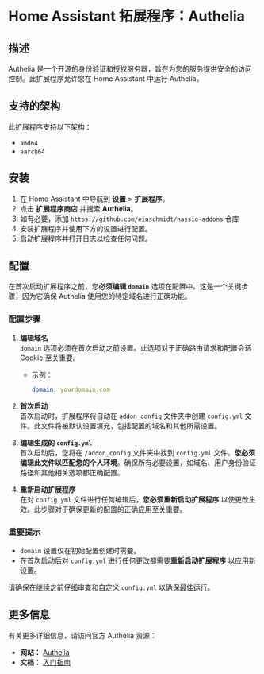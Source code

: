 # Home Assistant 拓展程序：Authelia

## 描述

Authelia 是一个开源的身份验证和授权服务器，旨在为您的服务提供安全的访问控制。此扩展程序允许您在 Home Assistant 中运行 Authelia。

## 支持的架构

此扩展程序支持以下架构：

- `amd64`
- `aarch64`

## 安装

1. 在 Home Assistant 中导航到 **设置** > **扩展程序**。
2. 点击 **扩展程序商店** 并搜索 **Authelia**。
3. 如有必要，添加 `https://github.com/einschmidt/hassio-addons` 仓库
4. 安装扩展程序并使用下方的设置进行配置。
5. 启动扩展程序并打开日志以检查任何问题。

## 配置

在首次启动扩展程序之前，您**必须编辑 `domain`** 选项在配置中。这是一个关键步骤，因为它确保 Authelia 使用您的特定域名进行正确功能。

### 配置步骤

1. **编辑域名**  
   `domain` 选项必须在首次启动之前设置。此选项对于正确路由请求和配置会话 Cookie 至关重要。

   - 示例：
     ```yaml
     domain: yourdomain.com
     ```

2. **首次启动**  
   首次启动时，扩展程序将自动在 `addon_config` 文件夹中创建 `config.yml` 文件。此文件将被默认设置填充，包括配置的域名和其他所需设置。

3. **编辑生成的 `config.yml`**  
   首次启动后，您将在 `/addon_config` 文件夹中找到 `config.yml` 文件。**您必须编辑此文件以匹配您的个人环境**。确保所有必要设置，如域名、用户身份验证路径和其他相关选项都正确配置。

4. **重新启动扩展程序**  
   在对 `config.yml` 文件进行任何编辑后，**您必须重新启动扩展程序** 以使更改生效。此步骤对于确保更新的配置的正确应用至关重要。

### 重要提示

- `domain` 设置仅在初始配置创建时需要。
- 在首次启动后对 `config.yml` 进行任何更改都需要**重新启动扩展程序** 以应用新设置。

请确保在继续之前仔细审查和自定义 `config.yml` 以确保最佳运行。

## 更多信息

有关更多详细信息，请访问官方 Authelia 资源：

- **网站：** [Authelia](https://www.authelia.com//)
- **文档：** [入门指南](https://www.authelia.com/integration/prologue/get-started/)